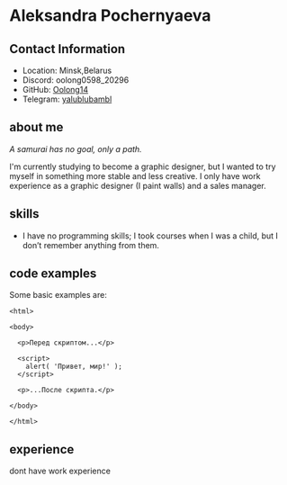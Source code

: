 # Aleksandra Pochernyaeva
## Contact Information
- Location: Minsk,Belarus
- Discord: oolong0598_20296
- GitHub: [Oolong14](https://github.com/Oolong14)
- Telegram: [yalublubambl](https://t.me/yalublubambl)
## about me

_A samurai has no goal, only a path._

 I'm currently studying to become a graphic designer, but I wanted to try myself in something more stable and less creative. I only have work experience as a graphic designer (I paint walls) and a sales manager.
## skills
- I have no programming skills; I took courses when I was a child, but I don’t remember anything from them.
## code examples
Some basic examples are:
```<!DOCTYPE HTML>
<html>

<body>

  <p>Перед скриптом...</p>

  <script>
    alert( 'Привет, мир!' );
  </script>

  <p>...После скрипта.</p>

</body>

</html>
```
## experience
dont have work experience
